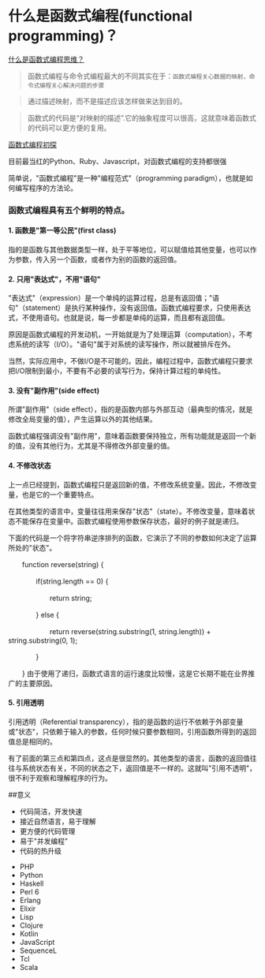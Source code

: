 # 什么是函数式编程(functional programming)？

[什么是函数式编程思维？](https://hcyue.me/2016/05/14/%E4%BB%80%E4%B9%88%E6%98%AF%E5%87%BD%E6%95%B0%E5%BC%8F%E7%BC%96%E7%A8%8B%E6%80%9D%E7%BB%B4/)

> 函数式编程与命令式编程最大的不同其实在于：`函数式编程关心数据的映射，命令式编程关心解决问题的步骤`

> 通过描述映射，而不是描述应该怎样做来达到目的。

> 函数式的代码是“对映射的描述”.它的抽象程度可以很高，这就意味着函数式的代码可以更方便的复用。


[函数式编程初探](http://www.ruanyifeng.com/blog/2012/04/functional_programming.html)

目前最当红的Python、Ruby、Javascript，对函数式编程的支持都很强

简单说，"函数式编程"是一种"编程范式"（programming paradigm），也就是如何编写程序的方法论。

### 函数式编程具有五个鲜明的特点。

#### 1. 函数是"第一等公民"(first class)
指的是函数与其他数据类型一样，处于平等地位，可以赋值给其他变量，也可以作为参数，传入另一个函数，或者作为别的函数的返回值。

#### 2. 只用"表达式"，不用"语句"
"表达式"（expression）是一个单纯的运算过程，总是有返回值；"语句"（statement）是执行某种操作，没有返回值。函数式编程要求，只使用表达式，不使用语句。也就是说，每一步都是单纯的运算，而且都有返回值。

原因是函数式编程的开发动机，一开始就是为了处理运算（computation），不考虑系统的读写（I/O）。"语句"属于对系统的读写操作，所以就被排斥在外。

当然，实际应用中，不做I/O是不可能的。因此，编程过程中，函数式编程只要求把I/O限制到最小，不要有不必要的读写行为，保持计算过程的单纯性。

#### 3. 没有"副作用"(side effect)
所谓"副作用"（side effect），指的是函数内部与外部互动（最典型的情况，就是修改全局变量的值），产生运算以外的其他结果。

函数式编程强调没有"副作用"，意味着函数要保持独立，所有功能就是返回一个新的值，没有其他行为，尤其是不得修改外部变量的值。

#### 4. 不修改状态

上一点已经提到，函数式编程只是返回新的值，不修改系统变量。因此，不修改变量，也是它的一个重要特点。

在其他类型的语言中，变量往往用来保存"状态"（state）。不修改变量，意味着状态不能保存在变量中。函数式编程使用参数保存状态，最好的例子就是递归。

下面的代码是一个将字符串逆序排列的函数，它演示了不同的参数如何决定了运算所处的"状态"。

　　function reverse(string) {

　　　　if(string.length == 0) {

　　　　　　return string;

　　　　} else {

　　　　　　return reverse(string.substring(1, string.length)) + string.substring(0, 1);

　　　　}

　　}
由于使用了递归，函数式语言的运行速度比较慢，这是它长期不能在业界推广的主要原因。

#### 5. 引用透明

引用透明（Referential transparency），指的是函数的运行不依赖于外部变量或"状态"，只依赖于输入的参数，任何时候只要参数相同，引用函数所得到的返回值总是相同的。

有了前面的第三点和第四点，这点是很显然的。其他类型的语言，函数的返回值往往与系统状态有关，不同的状态之下，返回值是不一样的。这就叫"引用不透明"，很不利于观察和理解程序的行为。

##意义
+ 代码简洁，开发快速
+ 接近自然语言，易于理解
+ 更方便的代码管理
+ 易于"并发编程"
+ 代码的热升级

- PHP
- Python
- Haskell
- Perl 6
- Erlang
- Elixir
- Lisp
- Clojure
- Kotlin
- JavaScript
- SequenceL
- Tcl
- Scala


